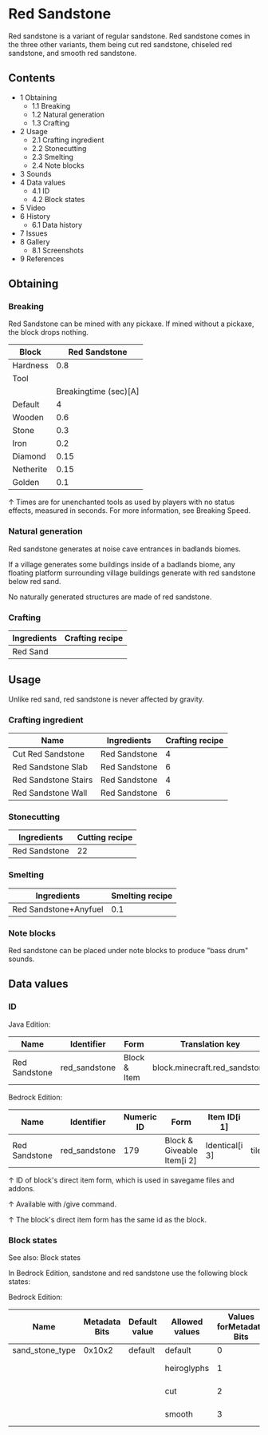 # Red Sandstone
Red sandstone is a variant of regular sandstone. Red sandstone comes in the three other variants, them being cut red sandstone, chiseled red sandstone, and smooth red sandstone.

## Contents
- 1 Obtaining
	- 1.1 Breaking
	- 1.2 Natural generation
	- 1.3 Crafting
- 2 Usage
	- 2.1 Crafting ingredient
	- 2.2 Stonecutting
	- 2.3 Smelting
	- 2.4 Note blocks
- 3 Sounds
- 4 Data values
	- 4.1 ID
	- 4.2 Block states
- 5 Video
- 6 History
	- 6.1 Data history
- 7 Issues
- 8 Gallery
	- 8.1 Screenshots
- 9 References

## Obtaining
### Breaking
Red Sandstone can be mined with any pickaxe. If mined without a pickaxe, the block drops nothing.

| Block     | Red Sandstone         |
|-----------|-----------------------|
| Hardness  | 0.8                   |
| Tool      |                       |
|           | Breakingtime (sec)[A] |
| Default   | 4                     |
| Wooden    | 0.6                   |
| Stone     | 0.3                   |
| Iron      | 0.2                   |
| Diamond   | 0.15                  |
| Netherite | 0.15                  |
| Golden    | 0.1                   |


↑ Times are for unenchanted tools as used by players with no status effects, measured in seconds. For more information, see Breaking Speed.


### Natural generation
Red sandstone generates at noise cave entrances in badlands biomes.

If a village generates some buildings inside of a badlands biome, any floating platform surrounding village buildings generate with red sandstone below red sand.

No naturally generated structures are made of red sandstone.


### Crafting
| Ingredients | Crafting recipe |
|-------------|-----------------|
| Red Sand    |                 |

## Usage
Unlike red sand, red sandstone is never affected by gravity.

### Crafting ingredient
| Name                 | Ingredients   | Crafting recipe |
|----------------------|---------------|-----------------|
| Cut Red Sandstone    | Red Sandstone | 4               |
| Red Sandstone Slab   | Red Sandstone | 6               |
| Red Sandstone Stairs | Red Sandstone | 4               |
| Red Sandstone Wall   | Red Sandstone | 6               |

### Stonecutting
| Ingredients   | Cutting recipe |
|---------------|----------------|
| Red Sandstone | 22             |

### Smelting
| Ingredients           | Smelting recipe |
|-----------------------|-----------------|
| Red Sandstone+Anyfuel | 0.1             |

### Note blocks
Red sandstone can be placed under note blocks to produce "bass drum" sounds.

## Data values
### ID
Java Edition:

| Name          | Identifier    | Form         | Translation key               |
|---------------|---------------|--------------|-------------------------------|
| Red Sandstone | red_sandstone | Block & Item | block.minecraft.red_sandstone |

Bedrock Edition:

| Name          | Identifier    | Numeric ID | Form                       | Item ID[i 1]   | Translation key                 |
|---------------|---------------|------------|----------------------------|----------------|---------------------------------|
| Red Sandstone | red_sandstone | 179        | Block & Giveable Item[i 2] | Identical[i 3] | tile.red_sandstone.default.name |


↑ ID of block's direct item form, which is used in savegame files and addons.

↑ Available with /give command.

↑ The block's direct item form has the same id as the block.


### Block states
See also: Block states

In Bedrock Edition, sandstone and red sandstone use the following block states:

Bedrock Edition:

| Name            | Metadata Bits | Default value | Allowed values | Values forMetadata Bits | Description        |
|-----------------|---------------|---------------|----------------|-------------------------|--------------------|
| sand_stone_type | 0x10x2        | default       | default        | 0                       | Sandstone          |
|                 |               |               | heiroglyphs    | 1                       | Chiseled Sandstone |
|                 |               |               | cut            | 2                       | Cut Sandstone      |
|                 |               |               | smooth         | 3                       | Smooth Sandstone   |



